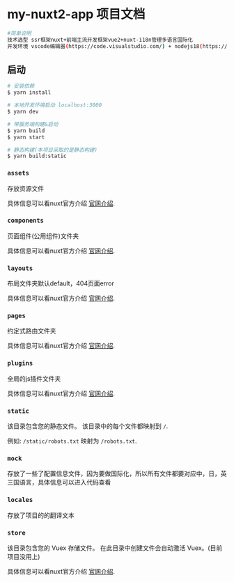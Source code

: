# my-nuxt2-app 项目文档

```bash
#简单说明
技术选型 ssr框架nuxt+前端主流开发框架vue2+nuxt-i18n管理多语言国际化
开发环境 vscode编辑器(https://code.visualstudio.com/) + nodejs18(https://nodejs.org/en) + yarn (npm i yarn -g)包管理工具
```

## 启动

```bash
# 安装依赖
$ yarn install

# 本地开发环境启动 localhost:3000
$ yarn dev

# 带服务端构建&启动
$ yarn build
$ yarn start

# 静态构建(本项目采取的是静态构建)
$ yarn build:static
```

### `assets`

存放资源文件

具体信息可以看nuxt官方介绍 [官网介绍](https://nuxtjs.org/docs/2.x/directory-structure/assets).

### `components`

页面组件(公用组件)文件夹

具体信息可以看nuxt官方介绍 [官网介绍](https://nuxtjs.org/docs/2.x/directory-structure/components).

### `layouts`

布局文件夹默认default，404页面error

具体信息可以看nuxt官方介绍 [官网介绍](https://nuxtjs.org/docs/2.x/directory-structure/layouts).

### `pages`

约定式路由文件夹

具体信息可以看nuxt官方介绍 [官网介绍](https://nuxtjs.org/docs/2.x/get-started/routing).

### `plugins`

全局的js插件文件夹

具体信息可以看nuxt官方介绍 [官网介绍](https://nuxtjs.org/docs/2.x/directory-structure/plugins).

### `static`

该目录包含您的静态文件。 该目录中的每个文件都映射到 `/`.

例如: `/static/robots.txt` 映射为 `/robots.txt`.

### `mock`

存放了一些了配置信息文件，因为要做国际化，所以所有文件都要对应中，日，英三国语言，具体信息可以进入代码查看

### `locales`

存放了项目的的翻译文本

### `store`

该目录包含您的 Vuex 存储文件。 在此目录中创建文件会自动激活 Vuex。(目前项目没用上)

具体信息可以看nuxt官方介绍 [官网介绍](https://nuxtjs.org/docs/2.x/directory-structure/store).
